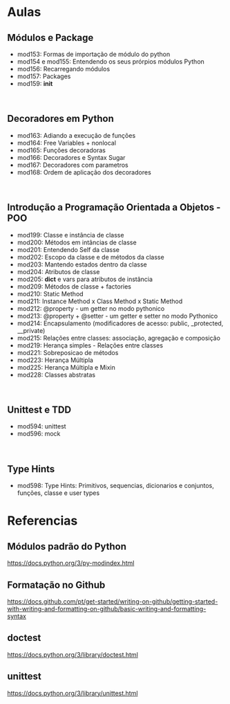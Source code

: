 


# Aulas

## Módulos e Package  
 - mod153: Formas de importação de módulo do python
 - mod154 e mod155: Entendendo os seus prórpios módulos Python
 - mod156: Recarregando módulos
 - mod157: Packages
 - mod159: __init__

</br>

## Decoradores em Python
- mod163: Adiando a execução de funções
- mod164: Free Variables + nonlocal
- mod165: Funções decoradoras
- mod166: Decoradores e Syntax Sugar
- mod167: Decoradores com parametros
- mod168: Ordem de aplicação dos decoradores

</br>

## Introdução a Programação Orientada a Objetos - POO
- mod199: Classe e instância de classe
- mod200: Métodos em intâncias de classe
- mod201: Entendendo Self da classe
- mod202: Escopo da classe e de métodos da classe
- mod203: Mantendo estados dentro da classe
- mod204: Atributos de classe
- mod205: __dict__ e vars para atributos de instância
- mod209: Métodos de classe + factories
- mod210: Static Method
- mod211: Instance Method x Class Method x Static Method
- mod212: @property - um getter no modo pythonico
- mod213: @property + @setter - um getter e setter no modo Pythonico
- mod214: Encapsulamento (modificadores de acesso: public, _protected, __private)
- mod215: Relações entre classes: associação, agregação e composição
- mod219: Herança simples - Relações entre classes
- mod221: Sobreposicao de métodos
- mod223: Herança Múltipla
- mod225: Herança Múltipla e Mixin
- mod228: Classes abstratas

</br>

## Unittest e TDD
- mod594: unittest 
- mod596: mock

</br>

## Type Hints
- mod598: Type Hints: Primitivos, sequencias, dicionarios e conjuntos, funções, classe e user types

# Referencias

## Módulos padrão do Python

https://docs.python.org/3/py-modindex.html


## Formatação no Github

https://docs.github.com/pt/get-started/writing-on-github/getting-started-with-writing-and-formatting-on-github/basic-writing-and-formatting-syntax

## doctest

https://docs.python.org/3/library/doctest.html

## unittest

https://docs.python.org/3/library/unittest.html

